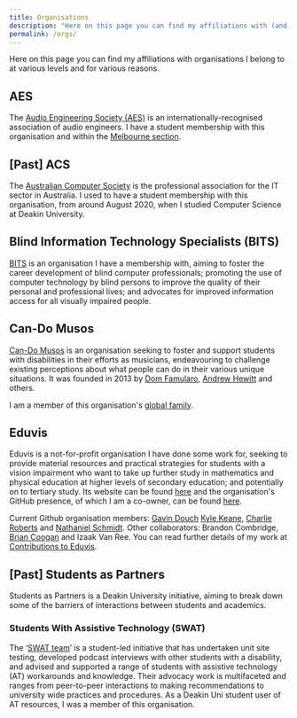 ```yaml
---
title: Organisations
description: "Here on this page you can find my affiliations with (and memberships of) companies and organisations I belong to at various levels and for various reasons."
permalink: /orgs/
---
```


Here on this page you can find my affiliations with organisations I belong to at various levels and for various reasons.

## AES
The [Audio Engineering Society (AES)](https://aes.org) is an internationally-recognised association of audio engineers. I have a student membership with this organisation and within the [Melbourne section](https://aesmelbourne.org.au).

## [Past] ACS
The [Australian Computer Society](https://www.acs.org.au/) is the professional association for the IT sector in Australia. I used to have a student membership with this organisation, from around August 2020, when I studied Computer Science at Deakin University.

## Blind Information Technology Specialists (BITS)
[BITS](https://bits-acb.org) is an organisation I have a membership with, aiming to foster the career development of blind computer professionals; promoting the use of computer technology by blind persons to improve the quality of their personal and professional lives; and advocates for improved information access for all visually impaired people.

## Can-Do Musos
[Can-Do Musos](https://candomusos.com/about-us.php) is an organisation seeking to foster and support students with disabilities in their efforts as musicians, endeavouring to challenge existing perceptions about what people can do in their various unique situations. It was founded in 2013 by [Dom Famularo](https://www.domfamularo.com/), [Andrew Hewitt](https://www.drummerstix.com.au/) and others.

I am a member of this organisation's [global family](https://candomusos.com/profile-nathaniel-schmidt.php).

## Eduvis
Eduvis is a not-for-profit organisation I have done some work for, seeking to provide material resources and practical strategies for students with a vision impairment who want to take up further study in mathematics and physical education at higher levels of secondary education; and potentially on to tertiary study.  Its website can be found [here](http://eduvis.com.au/) and the organisation's GitHub presence, of which I am a co-owner, can be found [here](https://github.com/eduvis/).

Current Github organisation members: [Gavin Douch](https://github.com/Coedice) [Kyle Keane](https://github.com/kylekeane/), [Charlie Roberts](https://github.com/eduvis-charlie/) and [Nathaniel Schmidt](https://github.com/njsch/).
Other collaborators: Brandon Combridge, [Brian Coogan](https://github.com/briancoogan/) and Izaak Van Ree.
You can read further details of my work at [Contributions to Eduvis](/eduvis/).

## [Past] Students as Partners
Students as Partners is a Deakin University initiative, aiming to break down some of the barriers of interactions between students and academics.

### Students With Assistive Technology (SWAT)
The &lsquo;[SWAT team](/swat/)&rsquo; is a student-led initiative that has undertaken unit site testing, developed podcast interviews with other students with a disability, and advised and supported a range of students with assistive technology (AT) workarounds and knowledge. Their advocacy work is multifaceted and ranges from peer-to-peer interactions to making recommendations to university wide practices and procedures. As a Deakin Uni student user of AT resources, I was a member of this organisation.
